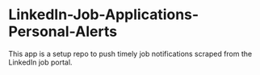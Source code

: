 # LinkedIn-Job-Applications-Personal-Alerts
This app is a setup repo to push timely job notifications scraped from the LinkedIn job portal.
